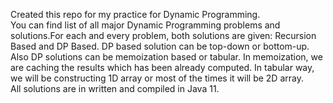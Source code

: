 Created this repo for my practice for Dynamic Programming.  
You can find list of all major Dynamic Programming problems and solutions.For each and every problem, both
solutions are given: Recursion Based and DP Based.
DP based solution can be top-down or bottom-up.
Also DP solutions can be memoization based or tabular.
In memoization, we are caching the results which has been already computed.
In tabular way, we will be constructing 1D array or most of the times it will be 2D array.  
All solutions are in written and compiled in Java 11.